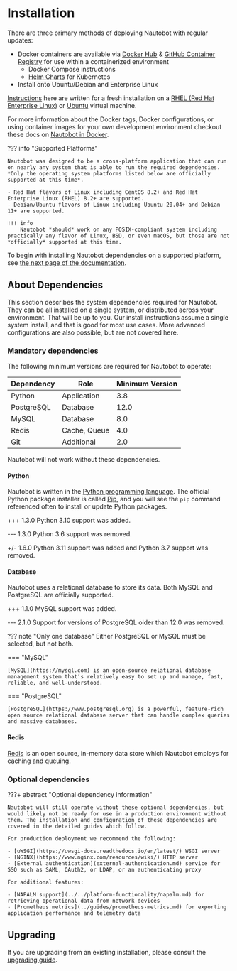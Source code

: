 # Installation

There are three primary methods of deploying Nautobot with regular updates:

* Docker containers are available via [Docker Hub](https://hub.docker.com/r/networktocode/nautobot) & [GitHub Container Registry](https://github.com/nautobot/nautobot/pkgs/container/nautobot) for use within a containerized environment
  * Docker Compose instructions
  * [Helm Charts](https://docs.nautobot.com/projects/helm-charts/en/stable/) for Kubernetes
* Install onto Ubuntu/Debian and Enterprise Linux

[Instructions](install_system.md) here are written for a fresh installation on a [RHEL (Red Hat Enterprise Linux)](https://www.redhat.com/en/technologies/linux-platforms/enterprise-linux) or [Ubuntu](https://ubuntu.com/) virtual machine.

For more information about the Docker tags, Docker configurations, or using container images for your own development environment checkout these docs on [Nautobot in Docker](../installation-extras/docker.md).

??? info "Supported Platforms"

    Nautobot was designed to be a cross-platform application that can run on nearly any system that is able to run the required dependencies. *Only the operating system platforms listed below are officially supported at this time*.

    - Red Hat flavors of Linux including CentOS 8.2+ and Red Hat Enterprise Linux (RHEL) 8.2+ are supported.
    - Debian/Ubuntu flavors of Linux including Ubuntu 20.04+ and Debian 11+ are supported.

    !!! info
        Nautobot *should* work on any POSIX-compliant system including practically any flavor of Linux, BSD, or even macOS, but those are not *officially* supported at this time.

To begin with installing Nautobot dependencies on a supported platform, see [the next page of the documentation](install_system.md).

## About Dependencies

This section describes the system dependencies required for Nautobot. They can be all installed on a single system, or distributed across your environment. That will be up to you. Our install instructions assume a single system install, and that is good for most use cases. More advanced configurations are also possible, but are not covered here.

### Mandatory dependencies

The following minimum versions are required for Nautobot to operate:

| Dependency | Role         | Minimum Version |
| ---------- | ------------ | --------------- |
| Python     | Application  | 3.8             |
| PostgreSQL | Database     | 12.0            |
| MySQL      | Database     | 8.0             |
| Redis      | Cache, Queue | 4.0             |
| Git        | Additional   | 2.0             |

Nautobot will not work without these dependencies.

#### Python

Nautobot is written in the [Python programming language](https://www.python.org/). The official Python package installer is called [Pip](https://pip.pypa.io/en/stable/), and you will see the `pip` command referenced often to install or update Python packages.

+++ 1.3.0
    Python 3.10 support was added.

--- 1.3.0
    Python 3.6 support was removed.

+/- 1.6.0
    Python 3.11 support was added and Python 3.7 support was removed.

#### Database

Nautobot uses a relational database to store its data. Both MySQL and PostgreSQL are officially supported.

+++ 1.1.0
    MySQL support was added.

--- 2.1.0
    Support for versions of PostgreSQL older than 12.0 was removed.

??? note "Only one database"
    Either PostgreSQL or MySQL must be selected, but not both.

=== "MySQL"

    [MySQL](https://mysql.com) is an open-source relational database management system that’s relatively easy to set up and manage, fast, reliable, and well-understood.

=== "PostgreSQL"

    [PostgreSQL](https://www.postgresql.org) is a powerful, feature-rich open source relational database server that can handle complex queries and massive databases.

#### Redis

[Redis](https://redis.io/) is an open source, in-memory data store which Nautobot employs for caching and queuing.

### Optional dependencies

???+ abstract "Optional dependency information"

    Nautobot will still operate without these optional dependencies, but would likely not be ready for use in a production environment without them. The installation and configuration of these dependencies are covered in the detailed guides which follow.

    For production deployment we recommend the following:

    - [uWSGI](https://uwsgi-docs.readthedocs.io/en/latest/) WSGI server
    - [NGINX](https://www.nginx.com/resources/wiki/) HTTP server
    - [External authentication](external-authentication.md) service for SSO such as SAML, OAuth2, or LDAP, or an authenticating proxy

    For additional features:

    - [NAPALM support](../../platform-functionality/napalm.md) for retrieving operational data from network devices
    - [Prometheus metrics](../guides/prometheus-metrics.md) for exporting application performance and telemetry data

## Upgrading

If you are upgrading from an existing installation, please consult the [upgrading guide](../upgrading/upgrading.md).
